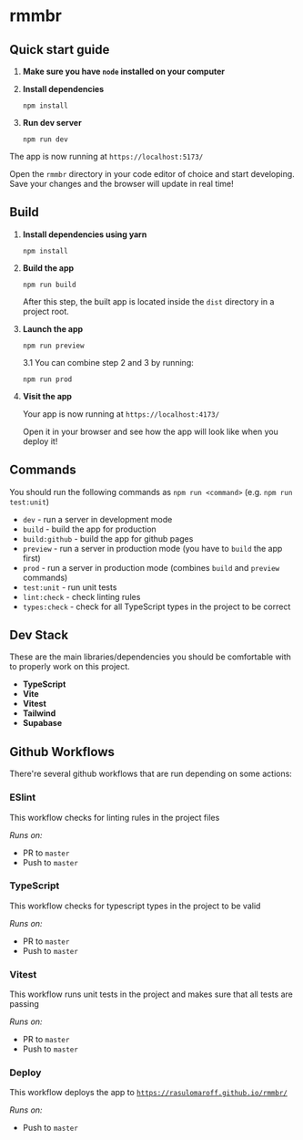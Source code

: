 # rmmbr

## Quick start guide

1. **Make sure you have `node` installed on your computer**

2. **Install dependencies**

    ```shell
    npm install
    ```

3. **Run dev server**

    ```shell
    npm run dev
    ```

The app is now running at `https://localhost:5173/`

Open the `rmmbr` directory in your code editor of choice and start developing. Save your changes and the browser will update in real time!

## Build

1.  **Install dependencies using yarn**

    ```shell
    npm install
    ```

2.  **Build the app**

    ```shell
    npm run build
    ```

    After this step, the built app is located inside the `dist` directory in a project root.

3.  **Launch the app**

    ```shell
    npm run preview
    ```

    3.1 You can combine step 2 and 3 by running:

    ```shell
    npm run prod
    ```

4.  **Visit the app**

    Your app is now running at `https://localhost:4173/`

    Open it in your browser and see how the app will look like when you deploy it!

## Commands

You should run the following commands as `npm run <command>` (e.g. `npm run test:unit`)

-   `dev` - run a server in development mode
-   `build` - build the app for production
-   `build:github` - build the app for github pages
-   `preview` - run a server in production mode (you have to `build` the app first)
-   `prod` - run a server in production mode (combines `build` and `preview` commands)
-   `test:unit` - run unit tests
-   `lint:check` - check linting rules
-   `types:check` - check for all TypeScript types in the project to be correct

## Dev Stack

These are the main libraries/dependencies you should be comfortable with to properly work on this project.

-   **TypeScript**
-   **Vite**
-   **Vitest**
-   **Tailwind**
-   **Supabase**

## Github Workflows

There're several github workflows that are run depending on some actions:

### ESlint

This workflow checks for linting rules in the project files

_Runs on:_

-   PR to `master`
-   Push to `master`

### TypeScript

This workflow checks for typescript types in the project to be valid

_Runs on:_

-   PR to `master`
-   Push to `master`

### Vitest

This workflow runs unit tests in the project and makes sure that all tests are passing

_Runs on:_

-   PR to `master`
-   Push to `master`

### Deploy

This workflow deploys the app to [`https://rasulomaroff.github.io/rmmbr/`](https://rasulomaroff.github.io/rmmbr/)

_Runs on:_

-   Push to `master`

